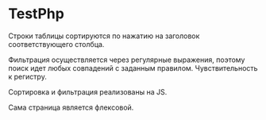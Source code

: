 # TestPhp
Строки таблицы сортируются по нажатию на заголовок соответствующего столбца.

Фильтрация осуществляется через регулярные выражения, поэтому поиск идет любых совпадений с заданным правилом. Чувствительность к регистру.

Сортировка и фильтрация реализованы на JS.

Сама страница является флексовой.
